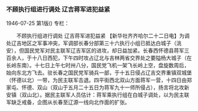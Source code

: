 ### 不顾执行组进行调处  辽吉蒋军进犯益紧

1946-07-25
第1版()
专栏：

　　不顾执行组进行调处
    辽吉蒋军进犯益紧
    【新华社齐齐哈尔二十二日电】为调处辽吉地区之军事冲突，军调部长春分部第三十六执行小组已抵达白城子（洮安），但国民党军对民主联军辽吉军区的进攻，却日益加紧。长春西怀德县蒋军三百余人，于十八日西犯，下午四时攻占辽北与吉林两省交界处之要隘杨大城子（在长岭东南）。十七日上午七时卅八分，国民党飞机一架飞长岭上空，盘旋数周后，始向东北方飞去。驻长春之国民党军骑兵一部，于十五日侵占辽吉交界重镇双城堡（怀德以北）一带，为民主联军击退。四平街西北双山方面蒋军一营，十四日由郑家屯、怀德、双山（双山于五月二十五日为蒋军九十一师所侵占），扬言将北攻新安镇（双山北）。据民主联军人员估计：蒋军乘执行组在白城子调处，以为民主联军缺乏戒备，企图从长春至辽源一线向北作面的扩张。
